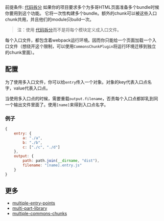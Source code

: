 前提条件: [代码拆分][Code Splitting]
如果你的项目要求多个为多哥HTML页面准备多个bundle时候你要用到这个功能。
它将一次性构建多个bundle。额外的chunk可以被这些入口chunk共用，并且他们的module只build一次。
> 注：使用 [代码拆分][Code Splitting]而不是将每个模块定义成入口文件。

每个入口文件，都包含着webpack运行环境。因而你只能给一个页面加载一个入口文件（想绕开这个限制，可以使用`CommonsChunkPlugin`将运行环境迁移到独立的chunk里面）。

## 配置

为了使用多入口文件，你可以给`entry`传入一个对象。对象的key代表入口点名字，value代表入口点。

当使用多入口点的时候，需要重载`output.filename`，否责每个入口点都卸乳到同一个输出文件里面了。使用`[name]`来得到入口点名字。

### 例子

``` javascript
{
	entry: {
		a: "./a",
		b: "./b",
		c: ["./c", "./d"]
	},
	output: {
		path: path.join(__dirname, "dist"),
		filename: "[name].entry.js"
	}
}
```

## 更多

* [multiple-entry-points](https://github.com/webpack/webpack/tree/master/examples/multiple-entry-points)
* [multi-part-library](https://github.com/webpack/webpack/tree/master/examples/multi-part-library)
* [multiple-commons-chunks](https://github.com/webpack/webpack/tree/master/examples/multiple-commons-chunks)

[Code Splitting]: code-splitting.md